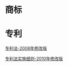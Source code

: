 <!-- TITLE: 首页 -->
<!-- SUBTITLE: 法律法规集合 -->

# 商标


# 专利

[专利法-2008年修改版](/专利/专利法-2008年修改版)

[专利法实施细则-2010年修改版](/专利/专利法实施细则-2010年修改版)